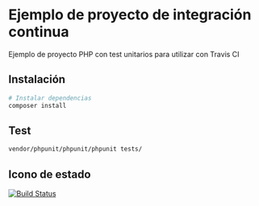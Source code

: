# Ejemplo de proyecto de integración continua

Ejemplo de proyecto PHP con test unitarios para utilizar con Travis CI

## Instalación

``` bash
# Instalar dependencias
composer install
```

## Test

``` bash
vendor/phpunit/phpunit/phpunit tests/
```
## Icono de estado
[![Build Status](https://travis-ci.org/organizacion-sesion-3-veromascaros/sesion5-travis.svg?branch=master)](https://travis-ci.org/organizacion-sesion-3-veromascaros/sesion5-travis)
